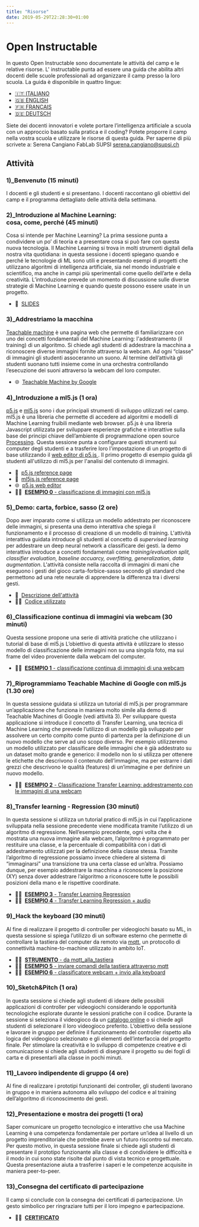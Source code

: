 ```yaml
---
title: "Risorse"
date: 2019-05-29T22:28:30+01:00
---
```


# Open Instructable
In questo Open Instructable sono documentate le attività del camp e le relative risorse. L' instructable punta ad essere una guida che abilita altri docenti delle scuole professionali ad organizzare il camp presso la loro scuola.
La guida è disponibile in quattro lingue:

- [🇮🇹 ITALIANO](content/Guide/OpenInstructable-IT.md)
- [🇬🇧 ENGLISH](content/Guide/OpenInstructable-EN.md)
- [🇫🇷 FRANÇAIS](content/Guide/OpenInstructable-FR.md)
- [🇩🇪 DEUTSCH](content/Guide/OpenInstructable-EN.md)

Siete dei docenti innovatori e volete portare l’intelligenza artificiale a scuola con un approccio basato sulla pratica e il coding? Potete proporre il camp nella vostra scuola e utilizzare le risorse di questa guida. Per saperne di più scrivete a:
Serena Cangiano FabLab SUPSI [serena.cangiano@supsi.ch](mailto:serena.cangiano@supsi.ch) 

## Attività
### 1)_Benvenuto (15 minuti)
I docenti e gli studenti e si presentano. I docenti raccontano gli obiettivi del camp e il programma dettagliato delle attività della settimana.

### 2)_Introduzione al Machine Learning: <br> cosa, come, perché (45 minuti)
Cosa si intende per Machine Learning? La prima sessione punta a condividere un po’ di teoria e a presentare cosa si può fare con questa nuova tecnologia. Il Machine Learning si trova in molti strumenti digitali della nostra vita quotidiana: in questa sessione i docenti spiegano quando e perché le tecnologie di ML sono utili e presentando esempi di progetti che utilizzano algoritmi di intelligenza artificiale, sia nel mondo industriale e scientifico, ma anche in campi più sperimentali come quello dell’arte e della creatività. L’introduzione prevede un momento di discussione sulle diverse strategie di Machine Learning e quando queste possono essere usate in un progetto.

- 📖&nbsp;&nbsp;[SLIDES](https://docs.google.com/presentation/d/1y0v19tApolSNb8qT6R_xuB5IoO96Lw9n4PFMs0ovnAc/edit?usp=sharing)

### 3)_Addrestriamo la macchina
[Teachable machine](https://teachablemachine.withgoogle.com/) è una pagina web che permette di familiarizzare con uno dei concetti fondamentali del Machine Learning: l'addestramento (il training) di un algoritmo. Si chiede agli studenti di addestrare la macchina a riconoscere diverse immagini fornite attraverso la webcam. Ad ogni “classe” di immagini gli studenti assoceranno un suono. Al termine dell’attività gli studenti suonano tutti insieme come in una orchestra controllando l’esecuzione dei suoni attraverso la webcam del loro computer.

- 🌐&nbsp;&nbsp;[Teachable Machine by Google](https://teachablemachine.withgoogle.com/)

### 4)_Introduzione a ml5.js (1 ora)
[p5.js](https://p5js.org/) e [ml5.js](https://ml5js.org/) sono i due principali strumenti di sviluppo utilizzati nel camp. ml5.js è una libreria che permette di accedere ad algoritmi e modelli di Machine Learning fruibili mediante web browser. p5.js è una libreria Javascript utilizzata per sviluppare esperienze grafiche e interattive sulla base dei principi chiave dell’ambiente di programmazione open source [Processing](https://processing.org).
Questa sessione punta a configurare questi strumenti sui computer degli studenti e a trasferire loro l'impostazione di un progetto di base utilizzando il [web editor di p5.js ](https://editor.p5js.org).
Il primo progetto di esempio guida gli studenti all'utilizzo di ml5.js per l'analisi del contenuto di immagini.

- 📖&nbsp;&nbsp;[p5.js reference page](https://p5js.org/reference)
- 📖&nbsp;&nbsp;[ml5js.js reference page](https://ml5js.org/reference/)
- 🌐&nbsp;&nbsp;[p5.js web editor](https://editor.p5js.org)
- 👨‍💻&nbsp;&nbsp;[**ESEMPIO 0** - classificazione di immagini con ml5.js](https://editor.p5js.org/FabLabSUPSI/sketches/RKlh1CmFD)

### 5)_Demo: carta, forbice, sasso (2 ore)
Dopo aver imparato come si utilizza un modello addestrato per riconoscere delle immagini, si presenta una demo interattiva che spiega il funzionamento e il processo di creazione di un modello di training.
L'attività interattiva guidata introduce gli studenti al concetto di *supervised learning* per addestrare un deep neural network a classificare dei gesti. la demo interattiva introduce a concetti fondamentali come *training/evaluation split, classifier evaluation, baseline accuarcy, overfitting, generalization, data augmentation*.
L'attività consiste nella raccolta di immagini di mani che eseguono i gesti del gioco carta-forbice-sasso secondo gli standard che permettono ad una rete neurale di apprendere la differenza tra i diversi gesti. 

- 📖&nbsp;&nbsp;[Descrizione dell'attività](https://github.com/alessandro-giusti/rock-paper-scissors/blob/master/EAAI%20Paper.pdf)
- 👨‍💻&nbsp;&nbsp;[Codice utilizzato](https://github.com/alessandro-giusti/rock-paper-scissors)

### 6)_Classificazione continua di immagini via webcam (30 minuti)
Questa sessione propone una serie di attività pratiche che utilizzano i tutorial di base di ml5.js L’obiettivo di questa attività è utilizzare lo stesso modello di classificazione delle immagini non su una singola foto, ma sui frame del video proveniente dalla webcam del computer.

- 👨‍💻&nbsp;&nbsp;[**ESEMPIO 1** - classificazione continua di immagini di una webcam](https://editor.p5js.org/FabLabSUPSI/sketches/wrP1UGMdg)

### 7)_Riprogrammiamo Teachable Machine di Google con ml5.js  (1.30 ore)
In questa sessione guidata si utilizza un tutorial di ml5.js per programmare un’applicazione che funziona in maniera molto simile alla demo di Teachable Machines di Google (vedi attività 3). Per sviluppare questa applicazione si introduce il concetto di Transfer Learning, una tecnica di Machine Learning che prevede l’utilizzo di un modello già sviluppato per assolvere un certo compito come punto di partenza per la definizione di un nuovo modello che serve ad uno scopo diverso. Per esempio utilizzeremo un modello utilizzato per classificare delle immagini che è già addestrato su un dataset molto grande e generico: il modello non lo si utilizza per ottenere le etichette che descrivono il contenuto dell’immagine, ma per estrarre i dati grezzi che descrivono le qualità (features) di un’immagine e per definire un nuovo modello.

- 👨‍💻&nbsp;&nbsp;[**ESEMPIO 2** - Classificazione Transfer Learning: addrestramento con le immagini di una webcam](https://editor.p5js.org/FabLabSUPSI/sketches/HpfHZZTMg)

### 8)_Transfer learning - Regression (30 minuti)
In questa sessione si utilizza un tutorial pratico di ml5.js in cui l’applicazione sviluppata nella sessione precedente viene modificata tramite l’utilizzo di un algoritmo di regressione. Nell’esempio precedente, ogni volta che è mostrata una nuova immagine alla webcam, l’algoritmo è programmato per restituire una classe, e la percentuale di compatibilità con i dati di addestramento utilizzati per la definizione della classe stessa. Tramite l’algoritmo di regressione possiamo invece chiedere al sistema di “immaginarsi” una transizione tra una certa classe ed un’altra. Possiamo dunque, per esempio addestrare la macchina a riconoscere la posizione (XY) senza dover addestrare l’algoritmo a riconoscere tutte le possibili posizioni della mano e le rispettive coordinate.  

- 👨‍💻&nbsp;&nbsp;[**ESEMPIO 3** - Transfer Learning Regression](https://editor.p5js.org/FabLabSUPSI/sketches/T4Fr7Tjol)
- 👨‍💻&nbsp;&nbsp;[**ESEMPIO 4** - Transfer Learning Regression + audio](https://editor.p5js.org/FabLabSUPSI/sketches/SKMlcH5CH)

### 9)_Hack the keyboard  (30 minuti)
Al fine di realizzare il progetto di controller per videogiochi basato su ML, in questa sessione si spiega l’utilizzo di un software esterno che permette di controllare la tastiera del computer da remoto via [mqtt](https://en.wikipedia.org/wiki/MQTT), un protocollo di connettività machine-to-machine utilizzato in ambito IoT.

- 👨‍💻&nbsp;&nbsp;[**STRUMENTO** - da mqtt_alla_tastiera](https://github.com/lorenzoromagnoli/mqtt_to_keyboard/releases/tag/1.0.0)
- 👨‍💻&nbsp;&nbsp;[**ESEMPIO 5** - inviare comandi della tastiera attraverso mqtt](https://editor.p5js.org/FabLabSUPSI/sketches/FRdFDkcpS)
- 👨‍💻&nbsp;&nbsp;[**ESEMPIO 6** - classificatore webcam  + invio alla keyboard](https://editor.p5js.org/FabLabSUPSI/sketches/4YPqKBVyJ)

### 10)_Sketch&Pitch  (1 ora)
In questa sessione si chiede agli studenti di ideare delle possibili applicazioni di controller per videogiochi considerando le opportunità tecnologiche esplorate durante le sessioni pratiche con il codice. Durante la sessione si seleziona il videogioco da un [catalogo online](https://archive.org/details/internetarcade) o si chiede agli studenti di selezionare il loro videogioco preferito. L’obiettivo della sessione e lavorare in gruppo per definire il funzionamento del controller rispetto alla logica del videogioco selezionato e gli elementi dell’interfaccia del progetto finale. Per stimolare la creatività e lo sviluppo di competenze creative e di comunicazione si chiede agli studenti di disegnare il progetto su dei fogli di carta e di presentarli alla classe in pochi minuti.

### 11)_Lavoro indipendente di gruppo (4 ore)
Al fine di realizzare i prototipi funzionanti dei controller, gli studenti lavorano in gruppo e in maniera autonoma allo sviluppo del codice e al training dell’algoritmo di riconoscimento dei gesti.

### 12)_Presentazione e mostra dei progetti (1 ora)
Saper comunicare un progetto tecnologico e interattivo che usa Machine Learning è una competenza fondamentale per portare un’idea al livello di un progetto imprenditoriale che potrebbe avere un futuro riscontro sul mercato. Per questo motivo, in questa sessione finale si chiede agli studenti di presentare il prototipo funzionante alla classe e di condividere le difficoltà e il modo in cui sono state risolte dal punto di vista tecnico e progettuale. Questa presentazione aiuta a trasferire i saperi e le competenze acquisite in maniera peer-to-peer.

### 13)_Consegna del certificato di partecipazione
Il camp si conclude con la consegna dei certificati di partecipazione. Un gesto simbolico per ringraziare tutti per il loro impegno e partecipazione.

- 👨‍💻&nbsp;&nbsp;[**CERTIFICATO**](https://docs.google.com/presentation/d/1gqzZglKz6R-phzhNsW3Yn4QvbQosBkNlk6Ot6O17b5g/edit?usp=sharing)


